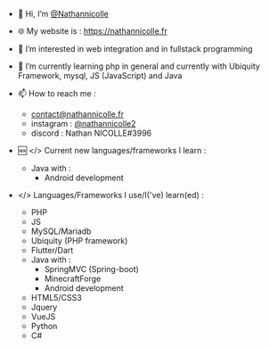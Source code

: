 - 👋 Hi, I’m <a href="https://github.com/Nathannicolle/">@Nathannicolle</a>
- 🌐 My website is : https://nathannicolle.fr
- 👀 I’m interested in web integration and in fullstack programming
- 🌱 I’m currently learning php in general and currently with Ubiquity Framework, mysql, JS (JavaScript) and Java
- 📫 How to reach me :
  * contact@nathannicolle.fr
  * instagram : <a href="https://instagram.com/nathannicolle2">@nathannicolle2</a>
  * discord : Nathan NICOLLE#3996

- 🆕 </> Current new languages/frameworks I learn :
  * Java with :
    * Android development

- </> Languages/Frameworks I use/I('ve) learn(ed) :
  * PHP
  * JS
  * MySQL/Mariadb
  * Ubiquity (PHP framework)
  * Flutter/Dart
  * Java with :
    * SpringMVC (Spring-boot)
    * MinecraftForge
    * Android development
  * HTML5/CSS3
  * Jquery
  * VueJS
  * Python
  * C#
  
<!---
Nathannicolle/Nathannicolle is a ✨ special ✨ repository because its `README.md` (this file) appears on your GitHub profile.
You can click the Preview link to take a look at your changes.
--->
